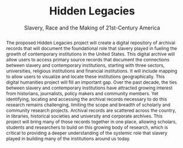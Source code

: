 ---
pid: hidden-legacies
done: true
title: Hidden Legacies
subtitle: Slavery, Race and the Making of 21st-Century America
category: DH Seed Grant Recipient
tags:
- public-humanities
cohort_year: '2024'
abstract: |-
  The proposed Hidden Legacies project will create a digital repository of archival records that will document the foundational role that slavery played in fueling the growth of contemporary institutions in the United States.
  This digital archive will allow users to access primary source records that document the connections between slavery and contemporary institutions, starting with three sectors, universities, religious institutions and
  financial institutions. It will include mapping to allow users to visualize and locate these institutions geographically. This digital humanities project will fill an important gap. Over the past decade, the ties between
  slavery and contemporary institutions have attracted growing interest from historians, journalists, policy makers and community members. Yet identifying, locating and accessing the archival records necessary to do
  this research remains challenging, limiting the scope and breadth of scholarly and community research projects. Archival records are scattered across the country, in libraries, historical societies and university and
  corporate archives. This project will bring many of those records together in one place, allowing scholars, students and researchers to build on this growing body of research, which is critical to providing a deeper
  understanding of the systemic role that slavery played in building many of the institutions around us today.
pis:
- swarns
order: '074'
layout: project
---